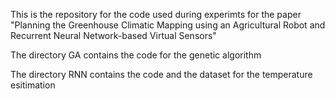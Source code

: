 This is the repository for the code used during experimts for the paper "Planning the Greenhouse Climatic Mapping using an Agricultural Robot and Recurrent Neural Network-based Virtual Sensors"

The directory GA contains the code for the genetic algorithm

The directory RNN contains the code and the dataset for the temperature esitimation
